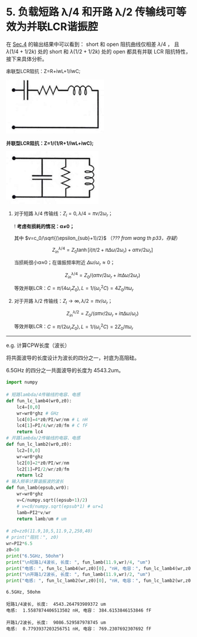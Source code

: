 # 5. 负载短路 λ/4 和开路 λ/2 传输线可等效为并联LCR谐振腔

在 [Sec.4](04.md) 的输出结果中可以看到： short 和 open 阻抗曲线仅相差 $\lambda/4$ ， 且$\lambda(1/4+1/2k)$ 处的 short 和 $\lambda(1/2+1/2k)$ 处的 open 都具有并联 LCR 阻抗特性，接下来具体分析。

<font size=2>

串联型LCR阻抗：Z=R+iwL+1/iwC;

![Alt text](image/lcr-series.jpg)

**并联型LCR阻抗：Z=1/(1/R+1/iwL+iwC);**

![Alt text](image/lcr-parallel.jpg)

1. 对于短路 λ/4 传输线：$Z_l=0, λ/4 = πv/2ω_r$；

    ! **考虑有损耗的情况：α≠0；**

    其中 $v=c_0/\sqrt{(\epsilon_{sub}+1)/2}$ （*??? from wang th p33，存疑*）

    $$
    Z_{in}^{\lambda/4}=Z_0 \tanh{[i(\pi/2+\pi\Delta\omega/2\omega_r)+\alpha \pi\nu/2\omega_r]}
    $$

    当损耗很小α≈0；在谐振频率附近 $Δω/ω_r≈0$；

    $$
    Z_{in}^{\lambda/4}=Z_0/(\alpha\pi\nu/2\omega_r+i\pi\Delta\omega/2\omega_r)
    $$

    等效并联LCR：$C=\pi/(4\omega_r Z_0), L=1/(\omega^2_rC)=4Z_0/\pi\omega_r$

2. 对于开路 λ/2 传输线：$Z_l→\infty, λ/2 = πv/ω_r$；

    $$
    Z_{in}^{\lambda/2}=Z_0/(\alpha\pi\nu/2\omega_r+i\pi\Delta\omega/\omega_r)
    $$

    等效并联LCR：$C=\pi/(2\omega_r Z_0), L=1/(\omega^2_rC)=2Z_0/\pi\omega_r$

</font>

---
e.g. 计算CPW长度（波长）

将共面波导的长度设计为波长的四分之一，衬底为高阻硅。

6.5GHz 的四分之一共面波导的长度为 4543.2um。

```py
import numpy

# 短路lambda/4传输线的电容、电感
def fun_lc_lamb4(wr0,z0):
    lc4=[0,0]
    wr=wr0*ghz # GHz
    lc4[0]=4*z0/PI/wr/nm # L nH
    lc4[1]=PI/4/wr/z0/fm # C fF
    return lc4
# 开路lambda/2传输线的电容、电感
def fun_lc_lamb2(wr0,z0):
    lc2=[0,0]
    wr=wr0*ghz
    lc2[0]=2*z0/PI/wr/nm
    lc2[1]=PI/2/wr/z0/fm
    return lc2
# 输入频率计算谐振波的波长
def fun_lamb(epsub,wr0):
    wr=wr0*ghz
    v=C/numpy.sqrt((epsub+1)/2)
    # v=c0/numpy.sqrt(epsub*1) # ur=1
    lamb=PI2*v/wr
    return lamb/um # um

# z0=zz0(11.9,10,5,11.9,2,250,40)
# print("阻抗：", z0)
wr=PI2*6.5
z0=50
print("6.5GHz, 50ohm")
print("\n短路1/4波长, 长度: ", fun_lamb(11.9,wr)/4, "um")
print("电感: ", fun_lc_lamb4(wr,z0)[0], "nH, 电容：", fun_lc_lamb4(wr,z0)[1], "fF")
print("\n开路1/2波长, 长度: ", fun_lamb(11.9,wr)/2, "um")
print("电感: ", fun_lc_lamb2(wr,z0)[0], "nH, 电容：", fun_lc_lamb2(wr,z0)[1], "fF")
```
```
6.5GHz, 50ohm

短路1/4波长, 长度:  4543.264793989372 um
电感:  1.5587874406513502 nH, 电容： 384.6153846153846 fF

开路1/2波长, 长度:  9086.529587978745 um
电感:  0.7793937203256751 nH, 电容： 769.2307692307692 fF
```
